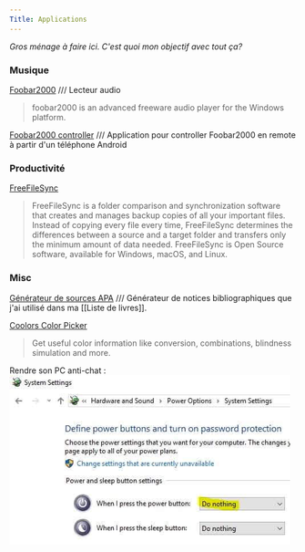 ```yaml
---
Title: Applications
---
```


*Gros ménage à faire ici. C'est quoi mon objectif avec tout ça?*

### Musique
[Foobar2000](https://www.foobar2000.org/) /// Lecteur audio
>foobar2000 is an advanced freeware audio player for the Windows platform.

[Foobar2000 controller](https://play.google.com/store/apps/details?id=com.cav.foobar2000controller&hl=fr&gl=US) /// Application pour controller Foobar2000 en remote à partir d'un téléphone Android

### Productivité
[FreeFileSync](https://freefilesync.org/download.php)
>FreeFileSync is a folder comparison and synchronization software that creates and manages backup copies of all your important files. Instead of copying every file every time, FreeFileSync determines the differences between a source and a target folder and transfers only the minimum amount of data needed. FreeFileSync is Open Source software, available for Windows, macOS, and Linux.

### Misc
[Générateur de sources APA](https://www.scribbr.fr/generateur-apa/) /// Générateur de notices bibliographiques que j'ai utilisé dans ma [[Liste de livres]].

[Coolors Color Picker](https://coolors.co/color-picker)
>Get useful color information like conversion, combinations, blindness simulation and more.

Rendre son PC anti-chat :
<img src="assets/FB_IMG_1558186831206.jpg">